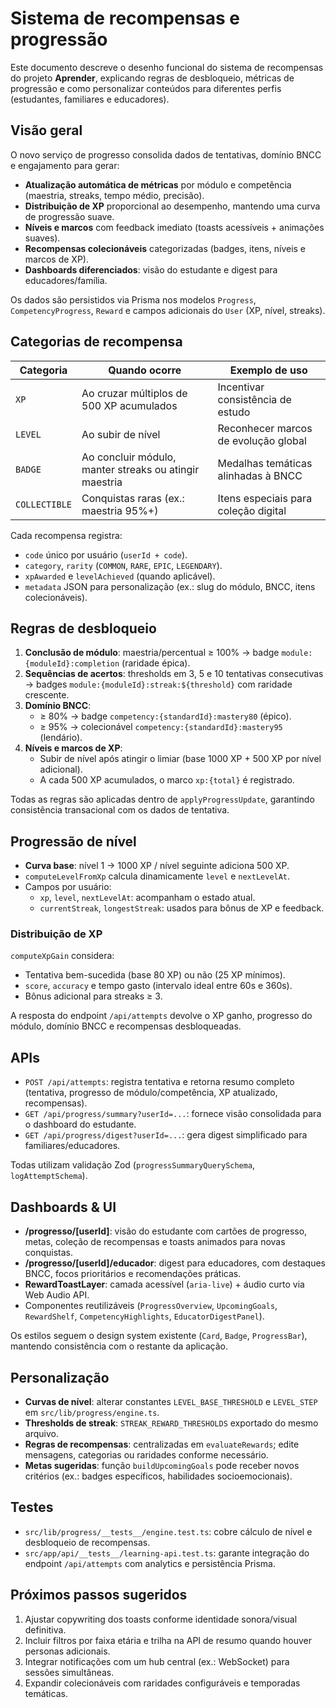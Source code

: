 # Sistema de recompensas e progressão

Este documento descreve o desenho funcional do sistema de recompensas do projeto **Aprender**, explicando regras de desbloqueio, métricas de progressão e como personalizar conteúdos para diferentes perfis (estudantes, familiares e educadores).

## Visão geral

O novo serviço de progresso consolida dados de tentativas, domínio BNCC e engajamento para gerar:

- **Atualização automática de métricas** por módulo e competência (maestria, streaks, tempo médio, precisão).
- **Distribuição de XP** proporcional ao desempenho, mantendo uma curva de progressão suave.
- **Níveis e marcos** com feedback imediato (toasts acessíveis + animações suaves).
- **Recompensas colecionáveis** categorizadas (badges, itens, níveis e marcos de XP).
- **Dashboards diferenciados**: visão do estudante e digest para educadores/família.

Os dados são persistidos via Prisma nos modelos `Progress`, `CompetencyProgress`, `Reward` e campos adicionais do `User` (XP, nível, streaks).

## Categorias de recompensa

| Categoria     | Quando ocorre                                          | Exemplo de uso                       |
| ------------- | ------------------------------------------------------ | ------------------------------------ |
| `XP`          | Ao cruzar múltiplos de 500 XP acumulados               | Incentivar consistência de estudo    |
| `LEVEL`       | Ao subir de nível                                      | Reconhecer marcos de evolução global |
| `BADGE`       | Ao concluir módulo, manter streaks ou atingir maestria | Medalhas temáticas alinhadas à BNCC  |
| `COLLECTIBLE` | Conquistas raras (ex.: maestria 95%+)                  | Itens especiais para coleção digital |

Cada recompensa registra:

- `code` único por usuário (`userId + code`).
- `category`, `rarity` (`COMMON`, `RARE`, `EPIC`, `LEGENDARY`).
- `xpAwarded` e `levelAchieved` (quando aplicável).
- `metadata` JSON para personalização (ex.: slug do módulo, BNCC, itens colecionáveis).

## Regras de desbloqueio

1. **Conclusão de módulo**: maestria/percentual ≥ 100% → badge `module:{moduleId}:completion` (raridade épica).
2. **Sequências de acertos**: thresholds em 3, 5 e 10 tentativas consecutivas → badges `module:{moduleId}:streak:${threshold}` com raridade crescente.
3. **Domínio BNCC**:
   - ≥ 80% → badge `competency:{standardId}:mastery80` (épico).
   - ≥ 95% → colecionável `competency:{standardId}:mastery95` (lendário).
4. **Níveis e marcos de XP**:
   - Subir de nível após atingir o limiar (base 1000 XP + 500 XP por nível adicional).
   - A cada 500 XP acumulados, o marco `xp:{total}` é registrado.

Todas as regras são aplicadas dentro de `applyProgressUpdate`, garantindo consistência transacional com os dados de tentativa.

## Progressão de nível

- **Curva base**: nível 1 → 1000 XP / nível seguinte adiciona 500 XP.
- `computeLevelFromXp` calcula dinamicamente `level` e `nextLevelAt`.
- Campos por usuário:
  - `xp`, `level`, `nextLevelAt`: acompanham o estado atual.
  - `currentStreak`, `longestStreak`: usados para bônus de XP e feedback.

### Distribuição de XP

`computeXpGain` considera:

- Tentativa bem-sucedida (base 80 XP) ou não (25 XP mínimos).
- `score`, `accuracy` e tempo gasto (intervalo ideal entre 60s e 360s).
- Bônus adicional para streaks ≥ 3.

A resposta do endpoint `/api/attempts` devolve o XP ganho, progresso do módulo, domínio BNCC e recompensas desbloqueadas.

## APIs

- `POST /api/attempts`: registra tentativa e retorna resumo completo (tentativa, progresso de módulo/competência, XP atualizado, recompensas).
- `GET /api/progress/summary?userId=...`: fornece visão consolidada para o dashboard do estudante.
- `GET /api/progress/digest?userId=...`: gera digest simplificado para familiares/educadores.

Todas utilizam validação Zod (`progressSummaryQuerySchema`, `logAttemptSchema`).

## Dashboards & UI

- **/progresso/[userId]**: visão do estudante com cartões de progresso, metas, coleção de recompensas e toasts animados para novas conquistas.
- **/progresso/[userId]/educador**: digest para educadores, com destaques BNCC, focos prioritários e recomendações práticas.
- **RewardToastLayer**: camada acessível (`aria-live`) + áudio curto via Web Audio API.
- Componentes reutilizáveis (`ProgressOverview`, `UpcomingGoals`, `RewardShelf`, `CompetencyHighlights`, `EducatorDigestPanel`).

Os estilos seguem o design system existente (`Card`, `Badge`, `ProgressBar`), mantendo consistência com o restante da aplicação.

## Personalização

- **Curvas de nível**: alterar constantes `LEVEL_BASE_THRESHOLD` e `LEVEL_STEP` em `src/lib/progress/engine.ts`.
- **Thresholds de streak**: `STREAK_REWARD_THRESHOLDS` exportado do mesmo arquivo.
- **Regras de recompensas**: centralizadas em `evaluateRewards`; edite mensagens, categorias ou raridades conforme necessário.
- **Metas sugeridas**: função `buildUpcomingGoals` pode receber novos critérios (ex.: badges específicos, habilidades socioemocionais).

## Testes

- `src/lib/progress/__tests__/engine.test.ts`: cobre cálculo de nível e desbloqueio de recompensas.
- `src/app/api/__tests__/learning-api.test.ts`: garante integração do endpoint `/api/attempts` com analytics e persistência Prisma.

## Próximos passos sugeridos

1. Ajustar copywriting dos toasts conforme identidade sonora/visual definitiva.
2. Incluir filtros por faixa etária e trilha na API de resumo quando houver personas adicionais.
3. Integrar notificações com um hub central (ex.: WebSocket) para sessões simultâneas.
4. Expandir colecionáveis com raridades configuráveis e temporadas temáticas.
